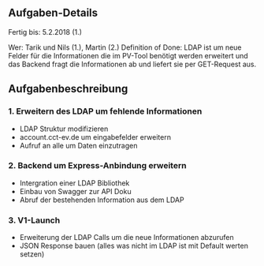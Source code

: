 ## Aufgaben-Details

Fertig bis: 5.2.2018 (1.)

Wer: Tarik und Nils (1.), Martin (2.)
Definition of Done: LDAP ist um neue Felder für die Informationen die im PV-Tool benötigt werden erweitert und das Backend fragt die Informationen ab und liefert sie per GET-Request aus.

## Aufgabenbeschreibung

### 1. Erweitern des LDAP um fehlende Informationen
- LDAP Struktur modifizieren
- account.cct-ev.de um eingabefelder erweitern
- Aufruf an alle um Daten einzutragen


### 2. Backend um Express-Anbindung erweitern
- Intergration einer LDAP Bibliothek
- Einbau von Swagger zur API Doku
- Abruf der bestehenden Information aus dem LDAP


### 3. V1-Launch
- Erweiterung der LDAP Calls um die neue Informationen abzurufen
- JSON Response bauen (alles was nicht im LDAP ist mit Default werten setzen)


